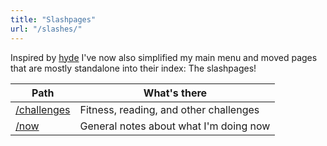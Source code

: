 ```yaml
---
title: "Slashpages"
url: "/slashes/"
---
```


Inspired by [hyde](https://lazybea.rs/slashpages/) I've now also simplified my main menu and moved pages that are mostly standalone into their index: The slashpages!

| Path | What's there |
|-|-|
| [/challenges](/challenges/) | Fitness, reading, and other challenges |
| [/now](/now/) | General notes about what I'm doing now |
